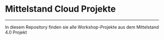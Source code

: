 

# Mittelstand Cloud Projekte
----------------------------

In diesem Repository finden sie alle Workshop-Projekte aus dem Mittelstand 4.0 Projekt
